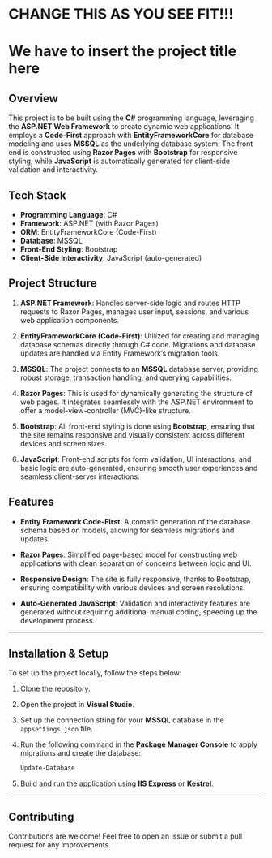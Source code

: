 # CHANGE THIS AS YOU SEE FIT!!!

# We have to insert the project title here

## Overview

This project is to be built using the **C#** programming language, leveraging the **ASP.NET Web Framework** to create dynamic web applications. It employs a **Code-First** approach with **EntityFrameworkCore** for database modeling and uses **MSSQL** as the underlying database system. The front end is constructed using **Razor Pages** with **Bootstrap** for responsive styling, while **JavaScript** is automatically generated for client-side validation and interactivity.

## Tech Stack

- **Programming Language**: C#
- **Framework**: ASP.NET (with Razor Pages)
- **ORM**: EntityFrameworkCore (Code-First)
- **Database**: MSSQL
- **Front-End Styling**: Bootstrap
- **Client-Side Interactivity**: JavaScript (auto-generated)

## Project Structure

1. **ASP.NET Framework**: Handles server-side logic and routes HTTP requests to Razor Pages, manages user input, sessions, and various web application components.
  
2. **EntityFrameworkCore (Code-First)**: Utilized for creating and managing database schemas directly through C# code. Migrations and database updates are handled via Entity Framework’s migration tools.

3. **MSSQL**: The project connects to an **MSSQL** database server, providing robust storage, transaction handling, and querying capabilities.

4. **Razor Pages**: This is used for dynamically generating the structure of web pages. It integrates seamlessly with the ASP.NET environment to offer a model-view-controller (MVC)-like structure.

5. **Bootstrap**: All front-end styling is done using **Bootstrap**, ensuring that the site remains responsive and visually consistent across different devices and screen sizes.

6. **JavaScript**: Front-end scripts for form validation, UI interactions, and basic logic are auto-generated, ensuring smooth user experiences and seamless client-server interactions.

## Features

- **Entity Framework Code-First**: Automatic generation of the database schema based on models, allowing for seamless migrations and updates.
  
- **Razor Pages**: Simplified page-based model for constructing web applications with clean separation of concerns between logic and UI.

- **Responsive Design**: The site is fully responsive, thanks to Bootstrap, ensuring compatibility with various devices and screen resolutions.

- **Auto-Generated JavaScript**: Validation and interactivity features are generated without requiring additional manual coding, speeding up the development process.

---

## Installation & Setup

To set up the project locally, follow the steps below:

1. Clone the repository.
2. Open the project in **Visual Studio**.
3. Set up the connection string for your **MSSQL** database in the `appsettings.json` file.
4. Run the following command in the **Package Manager Console** to apply migrations and create the database:

    ```bash
    Update-Database
    ```

5. Build and run the application using **IIS Express** or **Kestrel**.

---

## Contributing

Contributions are welcome! Feel free to open an issue or submit a pull request for any improvements.
